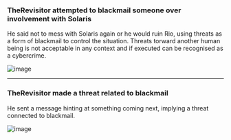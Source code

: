 ### TheRevisitor attempted to blackmail someone over involvement with Solaris
He said not to mess with Solaris again or he would ruin Rio, using threats as a form of blackmail to control the situation.
Threats torward another human being is not acceptable in any context and if executed can be recognised as a cybercrime.

![image](https://github.com/user-attachments/assets/77d0180b-e97b-4851-ab1f-0eac08087a94)

---

### TheRevisitor made a threat related to blackmail
He sent a message hinting at something coming next, implying a threat connected to blackmail.

![image](https://github.com/user-attachments/assets/a36696b9-7756-43f2-8314-6c90fbeb5ed9)
